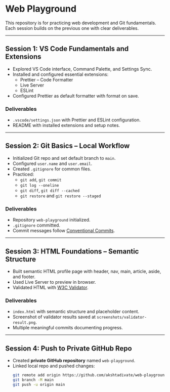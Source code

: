 # Web Playground

This repository is for practicing web development and Git fundamentals.  
Each session builds on the previous one with clear deliverables.

---

## Session 1: VS Code Fundamentals and Extensions

- Explored VS Code interface, Command Palette, and Settings Sync.  
- Installed and configured essential extensions:
  - Prettier – Code Formatter
  - Live Server
  - ESLint  
- Configured Prettier as default formatter with format on save.  

### Deliverables
- `.vscode/settings.json` with Prettier and ESLint configuration.  
- README with installed extensions and setup notes.  

---

## Session 2: Git Basics – Local Workflow

- Initialized Git repo and set default branch to `main`.  
- Configured `user.name` and `user.email`.  
- Created `.gitignore` for common files.  
- Practiced:
  - `git add`, `git commit`
  - `git log --oneline`
  - `git diff`, `git diff --cached`
  - `git restore` and `git restore --staged`  

### Deliverables
- Repository `web-playground` initialized.  
- `.gitignore` committed.  
- Commit messages follow [Conventional Commits](https://www.conventionalcommits.org/).  

---

## Session 3: HTML Foundations – Semantic Structure

- Built semantic HTML profile page with header, nav, main, article, aside, and footer.  
- Used Live Server to preview in browser.  
- Validated HTML with [W3C Validator](https://validator.w3.org/nu/).  

### Deliverables
- `index.html` with semantic structure and placeholder content.  
- Screenshot of validator results saved at `screenshots/validator-result.png`.  
- Multiple meaningful commits documenting progress.  

---

## Session 4: Push to Private GitHub Repo

- Created **private GitHub repository** named `web-playground`.  
- Linked local repo and pushed changes:
  ```bash
  git remote add origin https://github.com/akshtadivate/web-playground.git
  git branch -M main
  git push -u origin main
